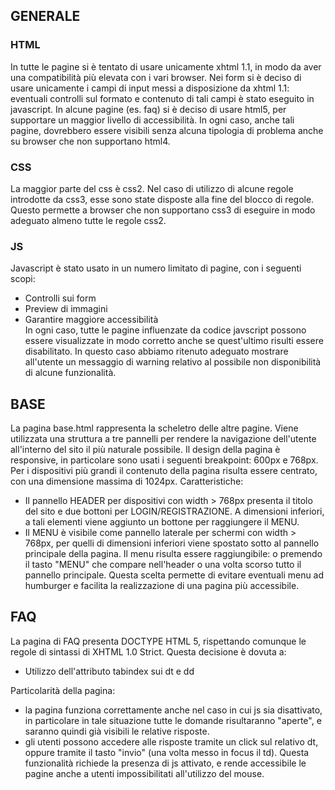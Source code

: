 ## GENERALE 

### HTML 
In tutte le pagine si è tentato di usare unicamente xhtml 1.1, in modo da aver una compatibilità più elevata con i vari browser. 
Nei form si è deciso di usare unicamente i campi di input messi a disposizione da xhtml 1.1: eventuali controlli sul formato e contenuto di tali campi è stato eseguito in javascript. 
In alcune pagine (es. faq) si è deciso di usare html5, per supportare un maggior livello di accessibilità. In ogni caso, anche tali pagine, dovrebbero essere visibili senza alcuna tipologia di problema anche su browser che non supportano html4.  

### CSS 
La maggior parte del css è css2. Nel caso di utilizzo di alcune regole introdotte da css3, esse sono state disposte alla fine del blocco di regole. Questo permette a browser che non supportano css3 di eseguire in modo adeguato almeno tutte le regole css2. 

### JS
Javascript è stato usato in un numero limitato di pagine, con i seguenti scopi:  
- Controlli sui form 
- Preview di immagini 
- Garantire maggiore accessibilità  
In ogni caso, tutte le pagine influenzate da codice javscript possono essere visualizzate in modo corretto anche se quest'ultimo risulti essere disabilitato. In questo caso abbiamo ritenuto adeguato mostrare all'utente un messaggio di warning relativo al possibile non disponibilità di alcune funzionalità. 


## BASE 
La pagina base.html rappresenta la scheletro delle altre pagine. Viene utilizzata una struttura a tre pannelli per rendere la navigazione dell'utente all'interno del sito il più naturale possibile. Il design della pagina è responsive, in particolare sono usati i seguenti breakpoint: 600px e 768px. Per i dispositivi più grandi il contenuto della pagina risulta essere centrato, con una dimensione massima di 1024px. 
Caratteristiche: 
- Il pannello HEADER per dispositivi con width > 768px presenta il titolo del sito e due bottoni per LOGIN/REGISTRAZIONE. A dimensioni inferiori, a tali elementi viene aggiunto un bottone per raggiungere il MENU. 
- Il MENU è visibile come pannello laterale per schermi con width > 768px, per quelli di dimensioni inferiori viene spostato sotto al pannello principale della pagina. Il menu risulta essere raggiungibile: o premendo il tasto "MENU" che compare nell'header o una volta scorso tutto il pannello principale. Questa scelta permette di evitare eventuali menu ad humburger e facilita la realizzazione di una pagina più accessibile. 

 
 ## FAQ
La pagina di FAQ presenta DOCTYPE HTML 5, rispettando comunque le regole di sintassi di XHTML 1.0 Strict. 
Questa decisione è dovuta a: 
- Utilizzo dell'attributo tabindex sui dt e dd 

Particolarità della pagina: 
- la pagina funziona correttamente anche nel caso in cui js sia disattivato, in particolare in tale situazione 
	tutte le domande risultaranno "aperte", e saranno quindi già visibili le relative risposte.
- gli utenti possono accedere alle risposte tramite un click sul relativo dt, oppure tramite il tasto "invio" (una 
	volta messo in focus il td). Questa funzionalità richiede la presenza di js attivato, e rende accessibile le pagine 
	anche a utenti impossibilitati all'utilizzo del mouse. 
